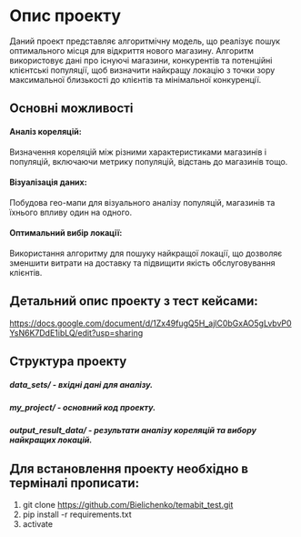# Опис проекту

Даний проект представляє алгоритмічну модель, що реалізує пошук оптимального місця для відкриття нового магазину. 
Алгоритм використовує дані про існуючі магазини, конкурентів та потенційні клієнтські популяції, щоб визначити найкращу локацію з точки зору максимальної близькості до клієнтів та мінімальної конкуренції.

## Основні можливості

#### Аналіз кореляцій: 
Визначення кореляцій між різними характеристиками магазинів і популяцій, включаючи метрику популяцій, відстань до магазинів тощо.
#### Візуалізація даних: 
Побудова гео-мапи для візуального аналізу популяцій, магазинів та їхнього впливу один на одного.
#### Оптимальний вибір локації: 
Використання алгоритму для пошуку найкращої локації, що дозволяє зменшити витрати на доставку та підвищити якість обслуговування клієнтів.

## Детальний опис проекту з тест кейсами: 

https://docs.google.com/document/d/1Zx49fugQ5H_ajlC0bGxAO5gLvbvP0YsN6K7DdE1ibLQ/edit?usp=sharing

## Структура проекту

##### data_sets/ - вхідні дані для аналізу.
##### my_project/ - основний код проекту.
##### output_result_data/ - результати аналізу кореляцій та вибору найкращих локацій.

## Для встановлення проекту необхідно в терміналі прописати:

1. git clone https://github.com/Bielichenko/temabit_test.git
2. pip install -r requirements.txt
3. activate




